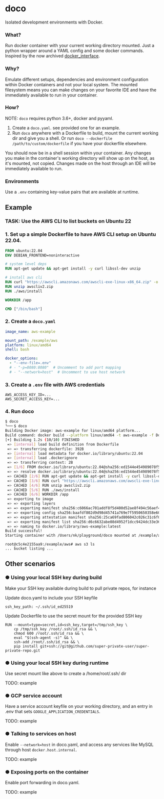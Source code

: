 # doco

Isolated development environments with Docker.

### What?

Run docker container with your current working directory mounted. Just a python wrapper around a YAML config and some docker commands. Inspired by the now archived [docker_interface](https://github.com/spotify/docker_interface).


### Why?
Emulate different setups, dependencies and environment configuration within Docker containers and not your local system. The mounted filesystem means you can make changes on your favorite IDE and have the immediately available to run in your container.

### How?

NOTE: `doco` requires python 3.6+, docker and pyyaml.

1. Create a `doco.yaml`. see provided one for an example.
2. Run `doco` anywhere with a Dockerfile to build, mount the current working dir and give you a shell. Or run `doco --dockerfile /path/to/custom/dockerfile` if you have your dockerfile elsewhere.

You should now be in a shell session within your container. Any changes you make in the container's working directory will show up on the host, as it's mounted, not copied. Changes made on the host through an IDE will be immediately available to run.

### Environments

Use a `.env` containing key-value pairs that are available at runtime.

## Example

### TASK: Use the AWS CLI to list buckets on Ubuntu 22


### 1. Set up a simple Dockerfile to have AWS CLI setup on Ubuntu 22.04.

```Dockerfile
FROM ubuntu:22.04
ENV DEBIAN_FRONTEND=noninteractive

# system level deps
RUN apt-get update && apt-get install -y curl libssl-dev unzip

# install aws cli
RUN curl "https://awscli.amazonaws.com/awscli-exe-linux-x86_64.zip" -o "awscliv2.zip"
RUN unzip awscliv2.zip
RUN ./aws/install

WORKDIR /app

CMD ["/bin/bash"]
```

### 2. Create a `doco.yaml`

```yaml
image_name: aws-example

mount_path: /example/aws
platform: linux/amd64
shell: bash

docker_options:
  - "--env-file=.env"
  # - "-p=8080:8080"  # Uncomment to add port mapping
  # - "--network=host"  # Uncomment to use host network

```

### 3. Create a `.env` file with AWS credentials

```
AWS_ACCESS_KEY_ID=...
AWS_SECRET_ACCESS_KEY=...
```

### 4. Run doco

```bash
$ doco
╰──╴$ doco
Building Docker image: aws-example for linux/amd64 platform...
Build command: docker build --platform linux/amd64 -t aws-example -f Dockerfile .
[+] Building 1.2s (10/10) FINISHED                                                                                   
 => [internal] load build definition from Dockerfile                                                                 
 => => transferring dockerfile: 392B                                                                                 
 => [internal] load metadata for docker.io/library/ubuntu:22.04                                                      
 => [internal] load .dockerignore                                                                                    
 => => transferring context: 2B                                                                                      
 => [1/6] FROM docker.io/library/ubuntu:22.04@sha256:ed1544e454989078f5dec1bfdabd8c5cc9c48e0705d07b678ab6ae3fb61952d2
 => => resolve docker.io/library/ubuntu:22.04@sha256:ed1544e454989078f5dec1bfdabd8c5cc9c48e0705d07b678ab6ae3fb61952d2
 => CACHED [2/6] RUN apt-get update && apt-get install -y curl libssl-dev unzip                                      
 => CACHED [3/6] RUN curl "https://awscli.amazonaws.com/awscli-exe-linux-x86_64.zip" -o "awscliv2.zip"               
 => CACHED [4/6] RUN unzip awscliv2.zip                                                                              
 => CACHED [5/6] RUN ./aws/install                                                                                   
 => CACHED [6/6] WORKDIR /app                                                                                        
 => exporting to image                                                                                               
 => => exporting layers                                                                                              
 => => exporting manifest sha256:c6066ac701addf8f5d400d52ae8f494c56aef4b6288124615258728360b11f6d                    
 => => exporting config sha256:baafdf802d9d98d45741a769e7f5950650358e604a66d4a64a051e084a220ab1                      
 => => exporting attestation manifest sha256:25ca69fad806042c026c31c6f040d57f06ef393627ffd3623937da11e398de96        
 => => exporting manifest list sha256:d6c6632abe08d4952f1dcc9424dc33e36efcb83c416897bf922a415af27cfac3               
 => => naming to docker.io/library/aws-example:latest                                                                
Build successful!
Starting container with /Users/nk/playground/doco mounted at /example/aws on linux/amd64 platform...
```

```
root@c5c4e2155aa9:/example/aws# aws s3 ls
... bucket listing ...

```


## Other scenarios


### ● Using your local SSH key during build

Make your SSH key available during build to pull private repos, for instance

Update doco.yaml to include your SSH keyfile

```
ssh_key_path: ~/.ssh/id_ed25519
```

Update Dockerfile to use the secret mount for the provided SSH key
```
RUN --mount=type=secret,id=ssh_key,target=/tmp/ssh_key \
    cp /tmp/ssh_key /root/.ssh/id_rsa && \
    chmod 600 /root/.ssh/id_rsa && \
    eval "$(ssh-agent -s)" && \
    ssh-add /root/.ssh/id_rsa && \
    pip install git+ssh://git@github.com/super-private-user/super-private-repo.git
```

### ● Using your local SSH key during runtime

Use secret mount like above to create a /home/root/.ssh/ dir

TODO: example


### ● GCP service account

Have a service account keyfile on your working directory, and an entry in .env that sets `GOOGLE_APPLICATION_CREDENTIALS`.

TODO: example


### ● Talking to services on host

Enable `--network=host` in doco.yaml, and access any services like MySQL through host `docker.host.internal`.

TODO: example

### ● Exposing ports on the container

Enable port forwarding in doco.yaml.

TODO: example

